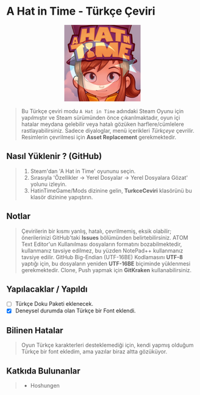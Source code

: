 # A Hat in Time - Türkçe Çeviri
<p align="center"><img width="200" height="200" src="https://github.com/Hepobur/AHatinTime_TRK/blob/master/TurkceCeviri/icon_TRK.png"></p>

> Bu Türkçe çeviri modu ```A Hat in Time``` adındaki Steam Oyunu için yapılmıştır ve Steam sürümünden önce çıkarılmaktadır, oyun içi hatalar meydana gelebilir veya hatalı gözüken harflere/cümlelere rastlayabilirsiniz. Sadece diyaloglar, menü içerikleri *Türkçeye* çevrilir. Resimlerin çevrilmesi için **Asset Replacement** gerekmektedir.

## Nasıl Yüklenir ? (GitHub)
> 1. Steam'dan 'A Hat in Time' oyununu seçin.
> 2. Sırasıyla 'Özellikler → Yerel Dosyalar → Yerel Dosyalara Gözat' yolunu izleyin.
> 3. HatinTimeGame/Mods dizinine gelin, **TurkceCeviri** klasörünü bu klasör dizinine yapıştırın.

## Notlar
> Çevirilerin bir kısmı yanlış, hatalı, çevrilmemiş, eksik olabilir; önerilerinizi GitHub'taki **Issues** bölümünden belirtebilirsiniz.
> ATOM Text Editor'un Kullanılması dosyaların formatını bozabilmektedir, kullanmanız tavsiye edilmez, bu yüzden NotePad++ kullanmanız tavsiye edilir.
> GitHub Big-Endian (UTF-16BE) Kodlamasını **UTF-8** yaptığı için, bu dosyaların yeniden **UTF-16BE** biçiminde yüklenmesi gerekmektedir.
> Clone, Push yapmak için **GitKraken** kullanabilirsiniz.

## Yapılacaklar / Yapıldı
- [ ] Türkçe Doku Paketi eklenecek.
- [x] Deneysel durumda olan Türkçe bir Font eklendi.

## Bilinen Hatalar
> Oyun Türkçe karakterleri desteklemediği için, kendi yapmış olduğum Türkçe bir font ekledim, ama yazılar biraz altta gözüküyor.

## Katkıda Bulunanlar
> * Hoshungen
